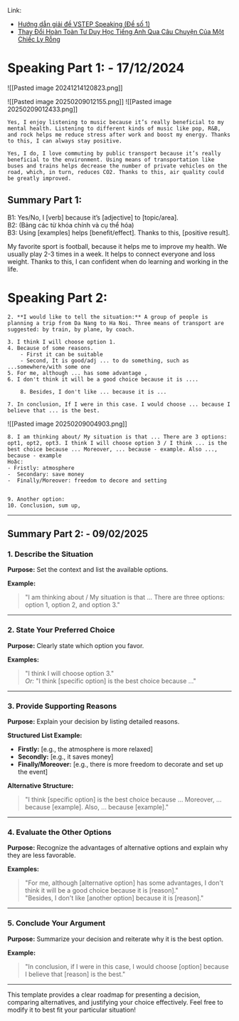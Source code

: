 Link: 
- [Hướng dẫn giải đề VSTEP Speaking (Đề số 1)](https://www.youtube.com/watch?v=3LvobG4vI0c)
- [Thay Đổi Hoàn Toàn Tư Duy Học Tiếng Anh Qua Câu Chuyện Của Một Chiếc Ly Rỗng](https://www.youtube.com/playlist?list=PLK5zomhlgk5pn3f1uRkU2tRI1YQ5Qb-Q5)
# Speaking Part 1: - 17/12/2024


![[Pasted image 20241214120823.png]]

![[Pasted image 20250209012155.png]]
![[Pasted image 20250209012433.png]]
```
Yes, I enjoy listening to music because it’s really beneficial to my mental health. Listening to different kinds of music like pop, R&B, and rock helps me reduce stress after work and boost my energy. Thanks to this, I can always stay positive.

Yes, I do, I love commuting by public transport because it’s really beneficial to the environment. Using means of transportation like buses and trains helps decrease the number of private vehicles on the road, which, in turn, reduces CO2. Thanks to this, air quality could be greatly improved.
```

## Summary Part 1:
B1: Yes/No, I [verb] because it’s [adjective] to [topic/area].  
B2: (Bảng các từ khóa chính và cụ thể hóa)  
B3: Using [examples] helps [benefit/effect]. Thanks to this, [positive result].  

My favorite sport is football, because it helps me to improve my health. 
We usually play 2-3 times in a week. It helps to connect everyone and loss weight. Thanks to this, I can confident when do learning and working in the life. 
# Speaking Part 2: 


```
2. **I would like to tell the situation:** A group of people is planning a trip from Da Nang to Ha Noi. Three means of transport are suggested: by train, by plane, by coach. 

3. I think I will choose option 1. 
4. Because of some reasons. 
	- First it can be suitable 
	- Second, It is good/adj ... to do something, such as ...somewhere/with some one 
5. For me, although ... has some advantage , 
6. I don't think it will be a good choice because it is ....

	8. Besides, I don't like ... because it is ...

7. In conclusion, If I were in this case. I would choose ... because I believe that ... is the best. 
```

![[Pasted image 20250209004903.png]]

```
8. I am thinking about/ My situation is that ... There are 3 options: opt1, opt2, opt3. I think I will choose option 3 / I think ... is the best choice because ... Moreover, ... because - example. Also ..., because - example
Hoặc: 
- Fristly: atmosphere
-  Secondary: save money
-  Finally/Moreover: freedom to decore and setting 
	
	
9. Another option:
10. Conclusion, sum up, 
```


---
## Summary Part 2: - 09/02/2025
### 1. Describe the Situation

**Purpose:** Set the context and list the available options.

**Example:**

> "I am thinking about / My situation is that … There are three options: option 1, option 2, and option 3."

---

### 2. State Your Preferred Choice

**Purpose:** Clearly state which option you favor.

**Examples:**

> "I think I will choose option 3."  
> _Or:_ "I think [specific option] is the best choice because …"

---

### 3. Provide Supporting Reasons

**Purpose:** Explain your decision by listing detailed reasons.

**Structured List Example:**

- **Firstly:** [e.g., the atmosphere is more relaxed]
- **Secondly:** [e.g., it saves money]
- **Finally/Moreover:** [e.g., there is more freedom to decorate and set up the event]

**Alternative Structure:**

> "I think [specific option] is the best choice because … Moreover, … because [example]. Also, … because [example]."

---

### 4. Evaluate the Other Options

**Purpose:** Recognize the advantages of alternative options and explain why they are less favorable.

**Examples:**

> "For me, although [alternative option] has some advantages, I don't think it will be a good choice because it is [reason]."  
> "Besides, I don't like [another option] because it is [reason]."

---

### 5. Conclude Your Argument

**Purpose:** Summarize your decision and reiterate why it is the best option.

**Example:**

> "In conclusion, if I were in this case, I would choose [option] because I believe that [reason] is the best."

---

This template provides a clear roadmap for presenting a decision, comparing alternatives, and justifying your choice effectively. Feel free to modify it to best fit your particular situation!